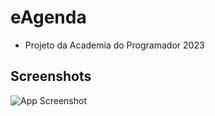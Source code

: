 # eAgenda
- Projeto da Academia do Programador 2023
  
## Screenshots
![App Screenshot](https://imgur.com/KHmr0Dx.png)

